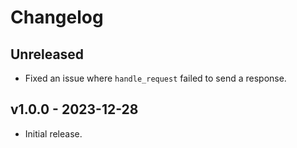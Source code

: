 # Changelog

## Unreleased

- Fixed an issue where `handle_request` failed to send a response.

## v1.0.0 - 2023-12-28

- Initial release.
